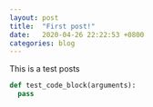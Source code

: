```yaml
---
layout: post
title:  "First post!"
date:   2020-04-26 22:22:53 +0800
categories: blog
---
```

This is a test posts

```python
def test_code_block(arguments):
  pass
```
